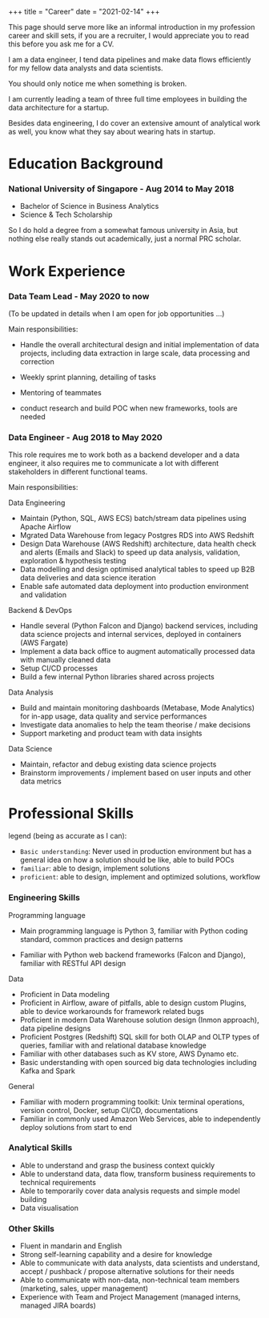 +++
title = "Career"
date = "2021-02-14"
+++

This page should serve more like an informal introduction in my profession career and skill sets, if you are 
a recruiter, I would appreciate you to read this before you ask me for a CV.

I am a data engineer, I tend data pipelines and make data flows efficiently for my
fellow data analysts and data scientists.

You should only notice me when something is broken.

I am currently leading a team of three full time employees in building the data architecture for a startup. 

Besides data engineering, I do cover an extensive amount of analytical work as well, you know what they say
about wearing hats in startup.


# Education Background

### National University of Singapore - Aug 2014 to May 2018 

- Bachelor of Science in Business Analytics
- Science & Tech Scholarship

So I do hold a degree from a somewhat famous university in Asia, 
but nothing else really stands out academically, just a normal PRC scholar. 

# Work Experience

### Data Team Lead - May 2020 to now

(To be updated in details when I am open for job opportunities ...)

Main responsibilities:

- Handle the overall architectural design and initial implementation of data projects, including
data extraction in large scale, data processing and correction

- Weekly sprint planning, detailing of tasks

- Mentoring of teammates

- conduct research and build POC when new frameworks, tools are needed

### Data Engineer - Aug 2018 to May 2020

This role requires me to work both as a backend developer and a data engineer, 
it also requires me to communicate a lot with different stakeholders in 
different functional teams.

Main responsibilities:

Data Engineering

- Maintain (Python, SQL, AWS ECS) batch/stream data pipelines using Apache Airflow 
- Mgrated Data Warehouse from legacy Postgres RDS into AWS Redshift
- Design Data Warehouse (AWS Redshift) architecture, data health check and alerts (Emails and Slack) to speed up data analysis, validation, exploration & hypothesis testing
- Data modelling and design optimised analytical tables to speed up B2B data deliveries and data science iteration
- Enable safe automated data deployment into production environment and validation 

Backend & DevOps

- Handle several (Python Falcon and Django) backend services, including data science projects and internal services, deployed in containers (AWS Fargate)
- Implement a data back office to augment automatically processed data with manually cleaned data
- Setup CI/CD processes
- Build a few internal Python libraries shared across projects

Data Analysis

- Build and maintain monitoring dashboards (Metabase, Mode Analytics) for in-app usage, data quality and service performances
- Investigate data anomalies to help the team theorise  / make decisions
- Support marketing and product team with data insights

Data Science

- Maintain, refactor and debug existing data science projects
- Brainstorm improvements / implement based on user inputs and other data metrics


# Professional Skills

legend (being as accurate as I can):

- `Basic understanding`: Never used in production environment 
    but has a general idea on how a solution should be like, able to build POCs
- `familiar`: able to design, implement solutions
- `proficient`: able to design, implement and optimized solutions, workflow

### Engineering Skills

Programming language

- Main programming language is Python 3, 
    familiar with Python coding standard, common practices and design patterns
    
- Familiar with Python web backend frameworks 
    (Falcon and Django), familiar with RESTful API design

Data

- Proficient in Data modeling
- Proficient in Airflow, aware of pitfalls, able to design custom Plugins, able to device workarounds for framework related bugs
- Proficient in modern Data Warehouse solution design (Inmon approach), data pipeline designs
- Proficient Postgres (Redshift) SQL skill for both OLAP and OLTP types of queries, familiar with and relational database knowledge
- Familiar with other databases such as KV store, AWS Dynamo etc.
- Basic understanding with open sourced big data technologies including Kafka and Spark

General

- Familiar with modern programming toolkit: Unix terminal operations, version control, Docker, setup CI/CD, documentations
- Familiar in commonly used Amazon Web Services, able to independently deploy solutions from start to end


### Analytical Skills

- Able to understand and grasp the business context quickly
- Able to understand data, data flow, transform business requirements to technical requirements
- Able to temporarily cover data analysis requests and simple model building 
- Data visualisation

### Other Skills

- Fluent in mandarin and English
- Strong self-learning capability and a desire for knowledge
- Able to communicate with data analysts, data scientists and understand, accept / pushback / propose alternative solutions for their needs
- Able to communicate with non-data, non-technical team members (marketing, sales, upper management) 
- Experience with Team and Project Management (managed interns, managed JIRA boards)

